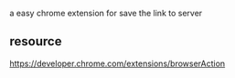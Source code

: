 a easy chrome extension for save the link to server 

## resource
https://developer.chrome.com/extensions/browserAction
